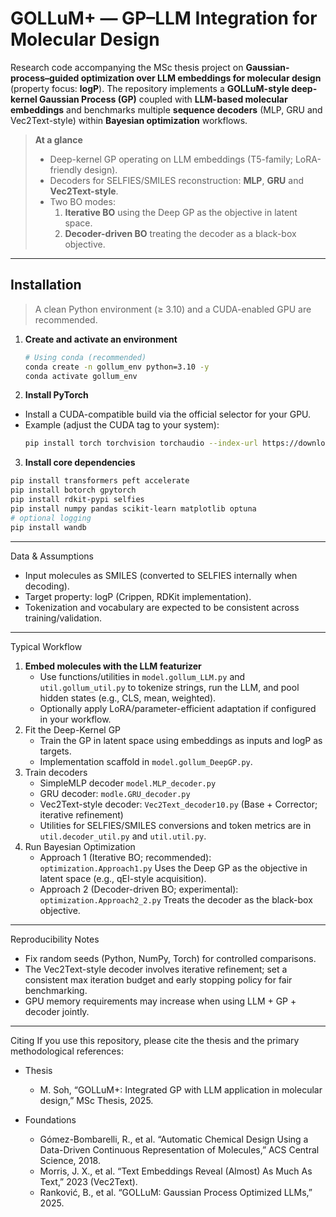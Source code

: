 # GOLLuM+ — GP–LLM Integration for Molecular Design

Research code accompanying the MSc thesis project on **Gaussian-process–guided optimization over LLM embeddings for molecular design** (property focus: **logP**). The repository implements a **GOLLuM-style deep-kernel Gaussian Process (GP)** coupled with **LLM-based molecular embeddings** and benchmarks multiple **sequence decoders** (MLP, GRU and Vec2Text-style) within **Bayesian optimization** workflows.

> **At a glance**
> - Deep-kernel GP operating on LLM embeddings (T5-family; LoRA-friendly design).
> - Decoders for SELFIES/SMILES reconstruction: **MLP**, **GRU** and **Vec2Text-style**.
> - Two BO modes:
>   1) **Iterative BO** using the Deep GP as the objective in latent space.
>   2) **Decoder-driven BO** treating the decoder as a black-box objective.

---

## Installation

> A clean Python environment (≥ 3.10) and a CUDA-enabled GPU are recommended.

1. **Create and activate an environment**
   ```bash
   # Using conda (recommended)
   conda create -n gollum_env python=3.10 -y
   conda activate gollum_env

2. **Install PyTorch**
- Install a CUDA-compatible build via the official selector for your GPU.
- Example (adjust the CUDA tag to your system):
  ```bash
  pip install torch torchvision torchaudio --index-url https://download.pytorch.org/whl/cu118
  
3. **Install core dependencies**
  ```bash
  pip install transformers peft accelerate
  pip install botorch gpytorch
  pip install rdkit-pypi selfies
  pip install numpy pandas scikit-learn matplotlib optuna
  # optional logging
  pip install wandb
  ```

---

Data & Assumptions
- Input molecules as SMILES (converted to SELFIES internally when decoding).
- Target property: logP (Crippen, RDKit implementation).
- Tokenization and vocabulary are expected to be consistent across training/validation.

---

Typical Workflow
1. **Embed molecules with the LLM featurizer**
    - Use functions/utilities in `model.gollum_LLM.py` and `util.gollum_util.py` to tokenize strings, run the LLM, and pool hidden states (e.g., CLS, mean, weighted).
    - Optionally apply LoRA/parameter-efficient adaptation if configured in your workflow.
2. Fit the Deep-Kernel GP
    - Train the GP in latent space using embeddings as inputs and logP as targets.
    - Implementation scaffold in `model.gollum_DeepGP.py`.
3. Train decoders
    - SimpleMLP decoder `model.MLP_decoder.py`
    - GRU decoder: `modle.GRU_decoder.py`
    - Vec2Text-style decoder: `Vec2Text_decoder10.py` (Base + Corrector; iterative refinement)
    - Utilities for SELFIES/SMILES conversions and token metrics are in `util.decoder_util.py` and `util.util.py`.
5. Run Bayesian Optimization
    - Approach 1 (Iterative BO; recommended): `optimization.Approach1.py`
      Uses the Deep GP as the objective in latent space (e.g., qEI-style acquisition).
    - Approach 2 (Decoder-driven BO; experimental): `optimization.Approach2_2.py`
      Treats the decoder as the black-box objective.

---

Reproducibility Notes
- Fix random seeds (Python, NumPy, Torch) for controlled comparisons.
- The Vec2Text-style decoder involves iterative refinement; set a consistent max iteration budget and early stopping policy for fair benchmarking.
- GPU memory requirements may increase when using LLM + GP + decoder jointly.

---

Citing
If you use this repository, please cite the thesis and the primary methodological references:

- Thesis
  - M. Soh, “GOLLuM+: Integrated GP with LLM application in molecular design,” MSc Thesis, 2025.

- Foundations
  - Gómez-Bombarelli, R., et al. “Automatic Chemical Design Using a Data-Driven Continuous Representation of Molecules,” ACS Central Science, 2018.
  - Morris, J. X., et al. “Text Embeddings Reveal (Almost) As Much As Text,” 2023 (Vec2Text).
  - Ranković, B., et al. “GOLLuM: Gaussian Process Optimized LLMs,” 2025.
